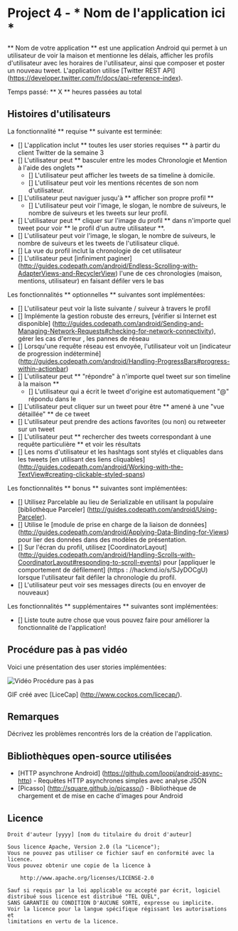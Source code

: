 # Project 4 - * Nom de l'application ici *

** Nom de votre application ** est une application Android qui permet à un utilisateur de voir la maison et mentionne les délais, afficher les profils d'utilisateur avec les horaires de l'utilisateur, ainsi que composer et poster un nouveau tweet. L'application utilise [Twitter REST API] (https://developer.twitter.com/fr/docs/api-reference-index).

Temps passé: ** X ** heures passées au total

## Histoires d'utilisateurs

La fonctionnalité ** requise ** suivante est terminée:

* [] L'application inclut ** toutes les user stories requises ** à partir du client Twitter de la semaine 3
* [] L'utilisateur peut ** basculer entre les modes Chronologie et Mention à l'aide des onglets **
  * [] L'utilisateur peut afficher les tweets de sa timeline à domicile.
  * [] L'utilisateur peut voir les mentions récentes de son nom d'utilisateur.
* [] L'utilisateur peut naviguer jusqu'à ** afficher son propre profil **
  * [] L'utilisateur peut voir l'image, le slogan, le nombre de suiveurs, le nombre de suiveurs et les tweets sur leur profil.
* [] L'utilisateur peut ** cliquer sur l'image du profil ** dans n'importe quel tweet pour voir ** le profil d'un autre utilisateur **.
 * [] L'utilisateur peut voir l'image, le slogan, le nombre de suiveurs, le nombre de suiveurs et les tweets de l'utilisateur cliqué.
 * [] La vue du profil inclut la chronologie de cet utilisateur
* [] L'utilisateur peut [infiniment paginer] (http://guides.codepath.com/android/Endless-Scrolling-with-AdapterViews-and-RecyclerView) l'une de ces chronologies (maison, mentions, utilisateur) en faisant défiler vers le bas

Les fonctionnalités ** optionnelles ** suivantes sont implémentées:

* [] L'utilisateur peut voir la liste suivante / suiveur à travers le profil
* [] Implémente la gestion robuste des erreurs, [vérifier si Internet est disponible] (http://guides.codepath.com/android/Sending-and-Managing-Network-Requests#checking-for-network-connectivity), gérer les cas d'erreur , les pannes de réseau
* [] Lorsqu'une requête réseau est envoyée, l'utilisateur voit un [indicateur de progression indéterminé] (http://guides.codepath.com/android/Handling-ProgressBars#progress-within-actionbar)
* [] L'utilisateur peut ** "répondre" à n'importe quel tweet sur son timeline à la maison **
  * [] L'utilisateur qui a écrit le tweet d'origine est automatiquement "@" répondu dans le
* [] L'utilisateur peut cliquer sur un tweet pour être ** amené à une "vue détaillée" ** de ce tweet
 * [] L'utilisateur peut prendre des actions favorites (ou non) ou retweeter sur un tweet
* [] L'utilisateur peut ** rechercher des tweets correspondant à une requête particulière ** et voir les résultats
* [] Les noms d'utilisateur et les hashtags sont stylés et cliquables dans les tweets [en utilisant des liens cliquables] (http://guides.codepath.com/android/Working-with-the-TextView#creating-clickable-styled-spans)

Les fonctionnalités ** bonus ** suivantes sont implémentées:

* [] Utilisez Parcelable au lieu de Serializable en utilisant la populaire [bibliothèque Parceler] (http://guides.codepath.com/android/Using-Parceler).
* [] Utilise le [module de prise en charge de la liaison de données] (http://guides.codepath.com/android/Applying-Data-Binding-for-Views) pour lier des données dans des modèles de présentation.
* [] Sur l'écran du profil, utilisez [CoordinatorLayout] (http://guides.codepath.com/android/Handling-Scrolls-with-CoordinatorLayout#responding-to-scroll-events) pour [appliquer le comportement de défilement] (https : //hackmd.io/s/SJyDOCgU) lorsque l'utilisateur fait défiler la chronologie du profil.
* [] L'utilisateur peut voir ses messages directs (ou en envoyer de nouveaux)

Les fonctionnalités ** supplémentaires ** suivantes sont implémentées:

* [] Liste toute autre chose que vous pouvez faire pour améliorer la fonctionnalité de l'application!

## Procédure pas à pas vidéo

Voici une présentation des user stories implémentées:

<img src = 'http: //i.imgur.com/link/to/your/gif/file.gif' title = 'Vidéo Procédure pas à pas' width = '' alt = 'Vidéo Procédure pas à pas' />

GIF créé avec [LiceCap] (http://www.cockos.com/licecap/).

## Remarques

Décrivez les problèmes rencontrés lors de la création de l'application.

## Bibliothèques open-source utilisées

- [HTTP asynchrone Android] (https://github.com/loopj/android-async-http) - Requêtes HTTP asynchrones simples avec analyse JSON
- [Picasso] (http://square.github.io/picasso/) - Bibliothèque de chargement et de mise en cache d'images pour Android

## Licence

    Droit d'auteur [yyyy] [nom du titulaire du droit d'auteur]

    Sous licence Apache, Version 2.0 (la "Licence");
    Vous ne pouvez pas utiliser ce fichier sauf en conformité avec la licence.
    Vous pouvez obtenir une copie de la licence à

        http://www.apache.org/licenses/LICENSE-2.0

    Sauf si requis par la loi applicable ou accepté par écrit, logiciel
    distribué sous licence est distribué "TEL QUEL",
    SANS GARANTIE OU CONDITION D'AUCUNE SORTE, expresse ou implicite.
    Voir la licence pour la langue spécifique régissant les autorisations et
    limitations en vertu de la licence.
